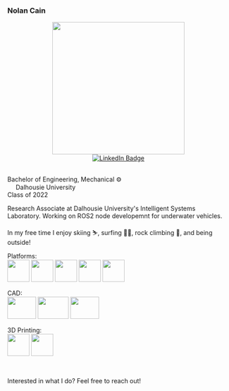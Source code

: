 ### Nolan Cain
<div id="header" align="center">
  <img src="https://media2.giphy.com/media/qgQUggAC3Pfv687qPC/giphy.gif" width="300"/>
</div>

<div id="badges" align="center">
  <a href="https://www.linkedin.com/in/nolanjcain/">
    <img src="https://img.shields.io/badge/LinkedIn-blue?style=for-the-badge&logo=linkedin&logoColor=white" alt="LinkedIn Badge"/>
  </a>
</div>
</br>



Bachelor of Engineering, Mechanical :gear:  
<img src="http://www.dal.ca/etc/designs/dalhousie/clientlibs/global/default/images/favicon/DALSocialMediaMark-Blk.png" height="15" width="15"/>
Dalhousie University  
Class of 2022

Research Associate at Dalhousie University's Intelligent Systems Laboratory. Working on ROS2 node developemnt for underwater vehicles.

In my free time I enjoy skiing :skier:, surfing :surfing_man:, rock climbing :climbing:, and being outside!

Platforms:  
<img src="https://upload.wikimedia.org/wikipedia/commons/thumb/c/c3/Python-logo-notext.svg/2048px-Python-logo-notext.svg.png" height="50" width="50"/>
<img src="https://upload.wikimedia.org/wikipedia/commons/thumb/1/18/ISO_C%2B%2B_Logo.svg/1200px-ISO_C%2B%2B_Logo.svg.png" height="50" width="50"/>
<img src="https://upload.wikimedia.org/wikipedia/commons/thumb/2/21/Matlab_Logo.png/667px-Matlab_Logo.png" height="50" width="50"/>
<img src="https://siminnovations.com/wiki/images/7/7a/Arduino_logo_round.png" height="50" width="50"/>
<img src="https://wyday.com/images/lm/langs/vba.svg" height="50" width="50"/>

CAD:  
<img src="https://d2t1xqejof9utc.cloudfront.net/screenshots/pics/26b1fd683c8a797760941eddc1082193/large.png" height="50" width="65"/>
<img src="https://logos-world.net/wp-content/uploads/2020/12/Autocad-Logo.png" height="50" width="70"/>
<img src="https://upload.wikimedia.org/wikipedia/en/d/d0/Rhinoceros3d-logo.png" height="50" width="65"/>


3D Printing:  
<img src="https://cdn.help.prusa3d.com/wp-content/uploads/PSlogo-1-400x400.jpg" height="50" width="50"/>
<img src="https://www.windowscentral.com/sites/wpcentral.com/files/styles/large/public/field/image/2018/09/cura-logo.png" height="50" width="50"/>

</br>

Interested in what I do? Feel free to reach out!




<!--
**nolan-sldprt/nolan-sldprt** is a ✨ _special_ ✨ repository because its `README.md` (this file) appears on your GitHub profile.


<img src="" height="50" width="50"/>


  <a href="nolan.cain@dal.ca">
    <img src="https://upload.wikimedia.org/wikipedia/commons/thumb/f/f7/Microsoft_Outlook_2013-2019_logo.svg/2086px-Microsoft_Outlook_2013-2019_logo.svg.png" alt="Outlook Badge"/>
  </a>















Here are some ideas to get you started:

- 🔭 I’m currently working on ...
- 🌱 I’m currently learning ...
- 👯 I’m looking to collaborate on ...
- 🤔 I’m looking for help with ...
- 💬 Ask me about ...
- 📫 How to reach me: ...
- 😄 Pronouns: ...
- ⚡ Fun fact: ...
-->
